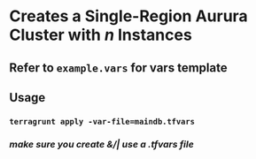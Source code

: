 # Creates a Single-Region Aurura Cluster with _n_ Instances
## Refer to `example.vars` for vars template
## Usage
### `terragrunt apply -var-file=maindb.tfvars`
### *make sure you create &/| use a .tfvars file*